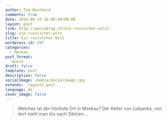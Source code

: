 ```yaml
---
author: Tim Bernhard
comments: true
date: 2016-08-19 16:00:49+00:00
layout: post
link: http://genieblog.ch/ein-russischer-witz/
slug: ein-russischer-witz
title: Ein russischer Witz
wordpress_id: 297
categories:
  - Moskau
post_format:
  -Quote
draft: false
template: post
description: false
socialImage: /media/socialImage.jpg
extends: _layouts.post
language: de
cover_image: false
---
```


<blockquote>Welches ist der höchste Ort in Moskau? Der Keller von Lubjanka, von dort sieht man bis nach Sibirien...</blockquote>
